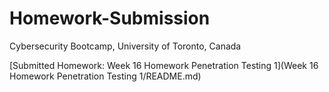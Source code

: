 # Homework-Submission
Cybersecurity Bootcamp, University of Toronto, Canada


[Submitted Homework: Week 16 Homework Penetration Testing 1](Week 16 Homework Penetration Testing 1/README.md)
